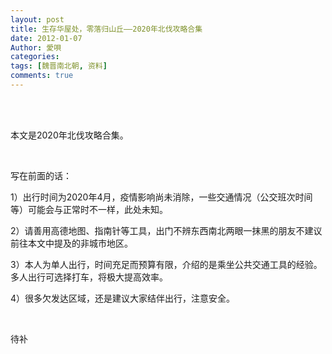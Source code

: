 ```yaml
---
layout: post
title: 生存华屋处，零落归山丘——2020年北伐攻略合集
date: 2012-01-07
Author: 愛唄
categories: 
tags: [魏晋南北朝, 资料]
comments: true
--- 
```


<br>
<br>

本文是2020年北伐攻略合集。

<br>

写在前面的话：

1）出行时间为2020年4月，疫情影响尚未消除，一些交通情况（公交班次时间等）可能会与正常时不一样，此处未知。

2）请善用高德地图、指南针等工具，出门不辨东西南北两眼一抹黑的朋友不建议前往本文中提及的非城市地区。

3）本人为单人出行，时间充足而预算有限，介绍的是乘坐公共交通工具的经验。多人出行可选择打车，将极大提高效率。

4）很多欠发达区域，还是建议大家结伴出行，注意安全。

<br>

待补

<br>
